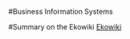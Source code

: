 #Business Information Systems

#Summary on the Ekowiki
[Ekowiki](http://ekowiki.ekonomika.be/wiki/index.php?title=Business_Information_Systems)
